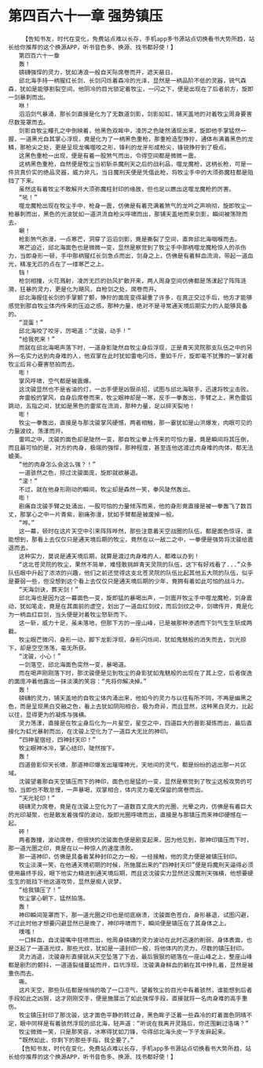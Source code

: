 # 第四百六十一章 强势镇压
        【告知书友，时代在变化，免费站点难以长存，手机app多书源站点切换看书大势所趋，站长给你推荐的这个换源APP，听书音色多、换源、找书都好使！】
       第四百六十一章
       轰！
       磅礴强悍的灵力，犹如涛浪一般自天际席卷而开，遮天蔽日。
       邱北海手持一柄猩红长剑，长剑闪烁着森冷的光泽，显然是一柄品阶不低的灵器，锐气森森，犹如是能够割裂空间，他阴冷的目光锁定着牧尘，一闪之下，便是出现在了后者前方，旋即一剑暴刺而出。
       咻！
       滔滔剑气暴涌，那长剑直接是化为了无数道剑影，剑影如虹，铺天盖地的对着牧尘周身要害尽数笼罩而去。
       剑影自牧尘瞳孔之中倒映着，他黑色双眸中，凌厉之色陡然涌现出来，旋即他手掌猛然一握，一道黑光自其掌心浮现，竟是化为了一柄黑色重枪，那重枪造型狰狞，通体布满着黑色的龙鳞，那枪尖之处，更是呈现龙嘴噬咬之形，锋利的龙牙形成枪尖，锋锐狰狞到了极点。
       这黑色重枪一出现，便是有着一股煞气而出，令得空间都是微微一震。
       这柄黑色重枪，自然便是牧尘当初斩杀魔刑天之后的战利品，噬龙魔枪，这柄长枪，可是一件货真价实的绝品灵器，威力非凡，当日魔刑天便是凭借此枪，将牧尘手中的大须弥魔柱都是阻挡了下来。
       虽然这有着牧尘不敢解开大须弥魔柱封印的缘故，但也足以瞧出这噬龙魔枪的厉害。
       “吼！”
       噬龙魔枪出现在牧尘手中，枪身一震，仿佛是有着充满着煞气的龙吟之声响彻，旋即牧尘一枪暴刺而出，黑色的光波犹如一道洪流自枪尖呼啸而出，那铺天盖地而来剑影，瞬间被荡除而去。
       唰！
       枪影煞气弥漫，一点寒芒，洞穿了滔滔剑影，竟是撕裂了空间，直奔邱北海咽喉而去。
       寒芒迫近，邱北海面色也是微微一变，显然是察觉到了牧尘手中那柄噬龙魔枪惊人的杀伤力，当即身形一顿，手中那柄猩红长剑急点而出，剑身之上，仿佛是有着鲜血流淌，带起一道血光，精准无匹的点在了一缕寒芒之上。
       铛！
       枪剑相撞，火花溅射，凌厉无匹的劲风扩散开来，两人周身空间仿佛都是荡漾起了阵阵涟漪，狂暴的灵力，更是化为飓风，自枪剑之处，席卷而开。
       邱北海握住长剑的手掌颤了颤，狰狞的面庞变得凝重了许多，在真正交过手后，他方才能够感觉到那自牧尘体内传来的压迫之感，那种力量，绝对不是寻常通天境后期实力的人能够具备的。
       “混蛋！”
       邱北海咬了咬牙，厉喝道：“沈骏，动手！”
       “给我死来！”
       而就在邱北海喝声落下时，一道身影陡然自牧尘身后浮现，正是青天灵院那支队伍之中的另外一名实力达到肉身难的人，他双掌在此时犹如雷电闪烁，重如千斤，旋即毫不犹豫的一掌对着牧尘后背心要害怒拍而去。
       嘭！
       掌风呼啸，空气都是被震爆。
       这沈骏显然也不是省油的灯，一出手便是凶狠杀招，试图与邱北海联手，迅速将牧尘击败。
       奔雷般的掌风，自身后席卷而来，牧尘眼神却是一寒，反手一拳轰出，手臂之上，黑色雷弧跳动，五指之间，犹如是黑色的雷浆在流淌，那种力量，足以碎天裂地！
       嘭！
       牧尘一拳轰出，直接是与那沈骏掌风硬憾，两者相触，那一霎犹如是山洪爆发，肉眼可见的力量波纹，荡漾而开。
       雷鸣之中，沈骏的面色却是陡然一变，那自牧尘拳上传来的可怕力量，竟是瞬间将其压倒，而且最可怕的是，对方的肉身，极端的强悍，那种程度，甚至连他这渡过肉身难的肉体，都无法媲美。
       “他的肉身怎么会这么强？！”
       一道骇然之色，掠过沈骏面庞，旋即就欲暴退。
       “滚！”
       不过，就在他身形刚动的瞬间，牧尘却是森然一笑，拳风陡然轰出。
       嘭！
       剧痛自沈骏手臂之处涌出，一股可怕的力量倾泻而来，他的身形竟直接是被一拳轰飞了数百丈，那掌心之中一片青紫，剧痛弥漫，犹如手臂都是被废掉一般。
       “哗。”
       这一幕，顿时在这片天空中引来阵阵哗然，那些注意着天空战圈的队伍，都是面色惊讶，谁能想到，那看上去仅仅只是通天境后期的牧尘，竟然在以一敌二之中，一拳便是强势将沈骏给震退而去。
       这种实力，莫说是通天境后期，就算是渡过肉身难的人，都难以办到！
       “这北苍灵院的牧尘，果然不简单，难怪敢挑衅青天灵院的队伍，这下有好戏看了...”众多队伍眼中升起了浓浓的兴趣，他们之前还觉得这支北苍灵院的队伍比起其他五大院的队伍，似乎是要弱一些，但没想到这个看上去仅仅只是通天境后期的少年，竟拥有着如此可怕的战斗力。
       “天海剑诀，葬天剑！”
       邱北海也是因为这一幕面色一变，旋即猛的暴喝出声，一剑震开牧尘手中噬龙魔枪，剑身震动，犹如笔走，竟是在其面前的虚空，划出了一道血红剑纹，而后剑纹之中，剑啸传开，竟是化为一柄血红巨剑，当头便是对着牧尘怒斩而下。
       这一斩，威力十足，虽未落地，但那下方的一座山峰，已是被那种渗透而下剑气生生斩成两截。
       牧尘眼芒微闪，身形一动，脚下龙影浮现，身形闪烁间，犹如鬼魅般的消失而去，剑光掠下，却是空空荡荡，毫无所获。
       “沈骏，小心！”
       一剑落空，邱北海面色突然一变，暴喝道。
       而在喝声刚刚落下时，那沈骏便是见到牧尘的身影犹如鬼魅般的出现在了其上空，后者俊逸的面庞冲着他露出一抹淡漠的笑容：“先将你解决掉。”
       轰！
       磅礴的灵力，铺天盖地的自牧尘体内涌出来，他如今的灵力与以往有所不同，不再是幽黑之色，而是呈现黑白交融之色，看上去犹如阴阳相合，极为奇异，而且显然，这种黑白灵力，比起以往，显得更为的凝炼与强横。
       灵力荡漾，直接是在牧尘身后化为一片星空，星空之中，四道巨大的兽影凝炼而出，最后直接化为虹光暴射而出，在沈骏上空化为了一道巨大无比的神印。
       “四神星宿经，四神封天印！”
       牧尘眼神冰冷，掌心结印，陡然按下。
       轰！
       四道兽影仰天长啸，那道神印爆发出璀璨神光，天地间的灵气，都是纷纷的逃出那一片区域。
       沈骏望着那自天空镇压而下的神印，面色也是猛的一变，显然是察觉到了牧尘这般攻势的可怕，当即也不敢怠慢，一声暴喝，双掌相合，体内灵力毫无保留的席卷而出。
       “天光轮印！”
       磅礴灵力席卷，竟是在沈骏上空化为了一道数百丈庞大的光圈，光晕之内，仿佛是有着巨大的光印凝聚，也是散发着强悍的波动，旋即光圈呼啸而出，直接是与那镇压而来神印硬憾在一起。
       砰！
       两者轰撞，波动席卷，但很快的沈骏面色便是剧变起来，因为他见到，那神印镇压而下时，那一道光圈之印，竟是在以一种惊人的速度溃败。
       那一道神印，仿佛是具备着某种封印之力一般，一经接触，他的灵力便是被镇压封印。
       牧尘淡漠一笑，在他通天境初期的时候，所施展出来的“四神封天印”便是将魔刑天逼得必须使用最终手段，眼下他实力精进到通天境后期，而且这沈骏实力显然还没魔刑天强横，他想要硬生生的抵挡下他这道攻势，显然是痴人说梦。
       “给我镇压了！”
       牧尘掌心朝下，猛然拍落。
       轰！
       神印瞬间笼罩而下，那一道光圈之印也是彻底崩溃，沈骏面色苍白，身形暴退，试图闪避，不过此时他才想要闪避显然已是晚了，神印呼啸而下，瞬间便是镇压在了其身体之上。
       噗嗤！
       一口鲜血，自沈骏嘴中狂喷而出，他周身磅礴的灵力波动在此时迅速的削弱，身体表面，也是泛起了一道道光纹，那些光纹，犹如是一道封印一般，将他体内的灵力，尽数的镇压封印。
       灵力消退，沈骏身形直接就从天空坠落了下去，最后狠狠的砸落在一座山峰之上，整座山峰都是剧烈的颤抖，一道道裂缝蔓延而开，巨坑浮现，沈骏满身鲜血的躺在其中挣扎着，显然是被重伤而去。
       嘶。
       这片天空，那些队伍都是悄悄的吸了一口凉气，望着牧尘的目光中有着骇然，谁能想到后者手段如此之凶狠，这才刚刚交手，便是施展出了如此强悍手段，直接就将一名肉身难的高手重伤。
       牧尘镇压封印了那沈骏，这才面色平静的转过身，黑色眸子泛着一些森冷的盯着面色阴晴不定，眼中同样是有着骇然浮现的邱北海，轻声道：“听说在我离开灵路后，你还围剿过洛璃？”
       牧尘微微一笑，只是那笑容，冰寒得犹如刀锋，令得邱北海头皮一下子发麻起来。
       “既然如此，你剩下的那些手指，我全要了。”
       【告知书友，时代在变化，免费站点难以长存，手机app多书源站点切换看书大势所趋，站长给你推荐的这个换源APP，听书音色多、换源、找书都好使！】